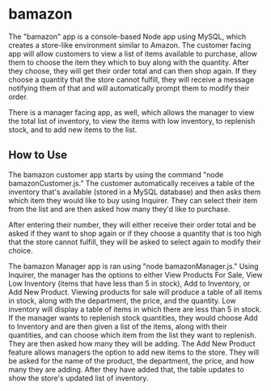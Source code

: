 # bamazon
The "bamazon" app is a console-based Node app using MySQL, which creates a store-like environment similar to Amazon. The customer facing app will allow customers to view a list of items available to purchase, allow them to choose the item they which to buy along with the quantity. After they choose, they will get their order total and can then shop again. If they choose a quantity that the store cannot fulfill, they will receive a message notifying them of that and will automatically prompt them to modify their order.

There is a manager facing app, as well, which allows the manager to view the total list of inventory, to view the items with low inventory, to replenish stock, and to add new items to the list. 

## How to Use
The bamazon customer app starts by using the command "node bamazonCustomer.js." The customer automatically receives a table of the inventory that's available (stored in a MySQL database) and then asks them which item they would like to buy using Inquirer. They can select their item from the list and are then asked how many they'd like to purchase. 

After entering their number, they will either receive their order total and be asked if they want to shop again or if they choose a quantity that is too high that the store cannot fulfill, they will be asked to select again to modify their choice.

The bamazon Manager app is ran using "node bamazonManager.js." Using Inquirer, the manager has the options to either View Products For Sale, View Low Inventory (items that have less than 5 in stock), Add to Inventory, or Add New Product. Viewing products for sale will produce a table of all items in stock, along with the department, the price, and the quantity. Low inventory will display a table of items in which there are less than 5 in stock. If the manager wants to replenish stock quantities, they would choose Add to Inventory and are then given a list of the items, along with their quantities, and can choose which item from the list they want to replenish. They are then asked how many they will be adding. The Add New Product feature allows managers the option to add new items to the store. They will be asked for the name of the product, the department, the price, and how many they are adding. After they have added that, the table updates to show the store's updated list of inventory.

